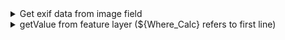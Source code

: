 <details>
<summary>Get exif data from image field</summary>
  
```
pulldata("@exif", ${FIELD}, "GpsImgDirection")
```
```
pulldata("@exif", ${FIELD}, "GpsLatitude")
```
```
pulldata("@exif", ${FIELD}, "GpsLongitude")
```

</details>

<details>
<summary>getValue from feature layer (${Where_Calc} refers to first line)</summary>

<a name="getValueAnchor"></a>
```
concat("ATTRIBUTE='",${FIELD},"'")
```
```
pulldata("@layer", "getValue", "attributes.FIELD", "https://services6.arcgis.com/ID/arcgis/rest/services/LAYERNAME/FeatureServer/SUBLAYER#", ${Where_Calc})  
```

</details>
